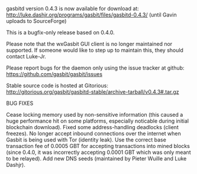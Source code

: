 gasbitd version 0.4.3 is now available for download at:
http://luke.dashjr.org/programs/gasbit/files/gasbitd-0.4.3/ (until Gavin uploads to SourceForge)

This is a bugfix-only release based on 0.4.0.

Please note that the wxGasbit GUI client is no longer maintained nor supported. If someone would like to step up to maintain this, they should contact Luke-Jr.

Please report bugs for the daemon only using the issue tracker at github:
https://github.com/gasbit/gasbit/issues

Stable source code is hosted at Gitorious:
http://gitorious.org/gasbit/gasbitd-stable/archive-tarball/v0.4.3#.tar.gz

BUG FIXES

Cease locking memory used by non-sensitive information (this caused a huge performance hit on some platforms, especially noticable during initial blockchain download).
Fixed some address-handling deadlocks (client freezes).
No longer accept inbound connections over the internet when Gasbit is being used with Tor (identity leak).
Use the correct base transaction fee of 0.0005 GBT for accepting transactions into mined blocks (since 0.4.0, it was incorrectly accepting 0.0001 GBT which was only meant to be relayed).
Add new DNS seeds (maintained by Pieter Wuille and Luke Dashjr).

